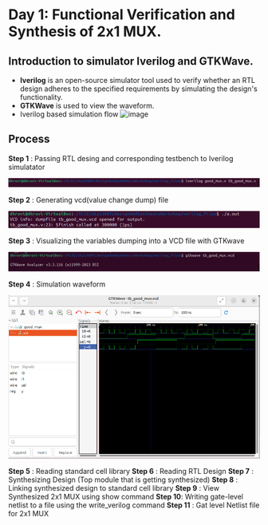 # Day 1: Functional Verification and Synthesis of 2x1 MUX. 

## Introduction to simulator Iverilog and GTKWave. 
* **Iverilog** is an open-source simulator tool used to verify whether an RTL design adheres to the specified requirements by simulating the design's functionality.
* **GTKWave** is used to view the waveform.
* Iverilog based simulation flow
![image](https://github.com/user-attachments/assets/91202d92-99b0-4e1f-8d3f-ea9025417d07)

## Process

**Step 1** : Passing RTL desing and corresponding testbench to Iverilog simulatator

![RTL iverilog](https://github.com/Dhruvid98/SFAL-VSD-SoC-Design/blob/main/Day%201/Mux%202%3A1%20Images/Functional%20Veri/Screenshot%202025-05-11%20205940.png)

**Step 2** : Generating vcd(value change dump) file

![vcd file](https://github.com/Dhruvid98/SFAL-VSD-SoC-Design/blob/main/Day%201/Mux%202%3A1%20Images/Functional%20Veri/Screenshot%202025-05-11%20205923.png)

**Step 3** : Visualizing the variables dumping into a VCD file with GTKwave

![running gtkwave](https://github.com/Dhruvid98/SFAL-VSD-SoC-Design/blob/main/Day%201/Mux%202%3A1%20Images/Functional%20Veri/Screenshot%202025-05-11%20205907.png)

**Step 4** : Simulation waveform

![simulation waveform](https://github.com/Dhruvid98/SFAL-VSD-SoC-Design/blob/main/Day%201/Mux%202%3A1%20Images/Functional%20Veri/Screenshot%202025-05-11%20205825.png)

**Step 5** : Reading standard cell library
**Step 6** : Reading RTL Design
**Step 7** : Synthesizing Design (Top module that is getting synthesized)
**Step 8** : Linking synthesized design to standard cell library 
**Step 9** : View Synthesized 2x1 MUX using show command
**Step 10**: Writing gate-level netlist to a file using the write_verilog command
**Step 11** : Gat level Netlist file for 2x1 MUX
